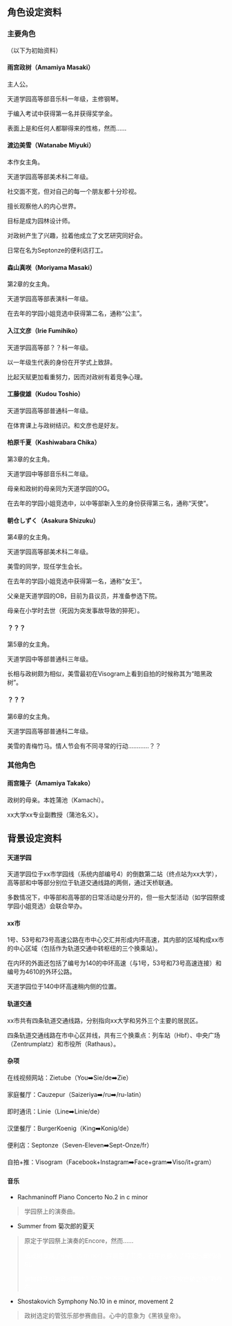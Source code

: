 ## 角色设定资料

### 主要角色

（以下为初始资料）

#### 雨宫政树（Amamiya Masaki）

主人公。

天道学园高等部音乐科一年级，主修钢琴。

于编入考试中获得第一名并获得奖学金。

表面上是和任何人都聊得来的性格，然而……

#### 渡边美雪（Watanabe Miyuki）

本作女主角。

天道学园高等部美术科二年级。

社交面不宽，但对自己的每一个朋友都十分珍视。

擅长观察他人的内心世界。

目标是成为园林设计师。

对政树产生了兴趣，拉着他成立了文艺研究同好会。

日常在名为Septonze的便利店打工。

#### 森山真咲（Moriyama Masaki）

第2章的女主角。

天道学园高等部表演科一年级。

在去年的学园小姐竞选中获得第二名，通称“公主”。

#### 入江文彦（Irie Fumihiko）

天道学园高等部？？科一年级。

以一年级生代表的身份在开学式上致辞。

比起天赋更加看重努力，因而对政树有着竞争心理。

#### 工藤俊雄（Kudou Toshio）

天道学园高等部普通科一年级。

在体育课上与政树结识。和文彦也是好友。

#### 柏原千夏（Kashiwabara Chika）

第3章的女主角。

天道学园中等部音乐科二年级。

母亲和政树的母亲同为天道学园的OG。

在去年的学园小姐竞选中，以中等部新入生的身份获得第三名，通称“天使”。

#### 朝仓しずく（Asakura Shizuku）

第4章的女主角。

天道学园高等部美术科二年级。

美雪的同学，现任学生会长。

在去年的学园小姐竞选中获得第一名，通称“女王”。

父亲是天道学园的OB，目前为县议员，并准备参选下院。

母亲在小学时去世（死因为突发事故导致的猝死）。

#### ？？？

第5章的女主角。

天道学园中等部普通科三年级。

长相与政树颇为相似，美雪最初在Visogram上看到自拍的时候称其为“暗黑政树”。

#### ？？？

第6章的女主角。

天道学园高等部普通科二年级。

美雪的青梅竹马。情人节会有不同寻常的行动…………？？

### 其他角色

#### 雨宫隆子（Amamiya Takako）

政树的母亲。本姓蒲池（Kamachi）。

xx大学xx专业副教授（蒲池名义）。

## 背景设定资料

#### 天道学园

天道学园位于xx市学园线（系统内部编号4）的倒数第二站（终点站为xx大学），高等部和中等部分别位于轨道交通线路的两侧，通过天桥联通。

多数情况下，中等部和高等部的日常活动是分开的，但一些大型活动（如学园祭或学园小姐竞选）会联合举办。

#### xx市

1号、53号和73号高速公路在市中心交汇并形成内环高速，其内部的区域构成xx市的中心区域（包括作为轨道交通中转枢纽的三个换乘站）。

在内环的外面还包括了编号为140的中环高速（与1号，53号和73号高速连接）和编号为4610的外环公路。

天道学园位于140中环高速稍内侧的位置。

#### 轨道交通

xx市共有四条轨道交通线路，分别指向xx大学和另外三个主要的居民区。

四条轨道交通线路在市中心区并线，共有三个换乘点：列车站（Hbf）、中央广场（Zentrumplatz）和市役所（Rathaus）。

#### 杂项

在线视频网站：Zietube（You➡️Sie/de➡️Zie）

家庭餐厅：Cauzepur（Saizeriya➡️/ru➡️/ru-latin）

即时通讯：Linie（Line➡️Linie/de）

汉堡餐厅：BurgerKoenig（King➡️Konig/de）

便利店：Septonze（Seven-Eleven➡️Sept-Onze/fr）

自拍+推：Visogram（Facebook+Instagram➡️Face+gram➡️Viso/it+gram）

#### 音乐

* Rachmaninoff Piano Concerto No.2 in c minor

> 学园祭上的演奏曲。

* Summer from 菊次郎的夏天

> 原定于学园祭上演奏的Encore，然而……
> 
> <font color="white">被政树改成了小调（c minor）并调整了节奏，在中间插入了特定乐曲的动机。</font>
> 
> <font color="white">追加的动机被政树描述为写作“牢不可破之物”，但读作“不攻自破之物”的存在。</font>

* Shostakovich Symphony No.10 in e minor, movement 2

> 政树选定的管弦乐部参赛曲目。心中的意象为《黑铁皇帝》。
